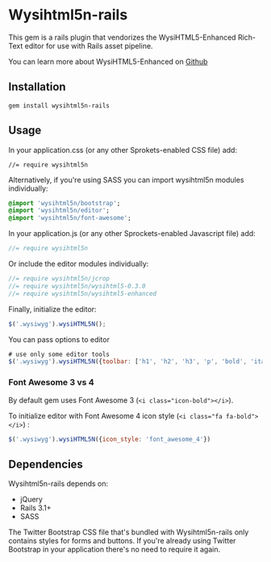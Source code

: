 # Wysihtml5n-rails

This gem is a rails plugin that vendorizes the WysiHTML5-Enhanced Rich-Text editor for use with Rails asset pipeline.

You can learn more about WysiHTML5-Enhanced on [Github](https://github.com/zohararad/wysihtml5n)

## Installation

```
gem install wysihtml5n-rails
```

## Usage

In your application.css (or any other Sprokets-enabled CSS file) add:

```
//= require wysihtml5n
```

Alternatively, if you're using SASS you can import wysihtml5n modules individually:

```sass
@import 'wysihtml5n/bootstrap';
@import 'wysihtml5n/editor';
@import 'wysihtml5n/font-awesome';
```

In your application.js (or any other Sprockets-enabled Javascript file) add:

```javascript
//= require wysihtml5n
```

Or include the editor modules individually:

```javascript
//= require wysihtml5n/jcrop
//= require wysihtml5n/wysihtml5-0.3.0
//= require wysihtml5n/wysihtml5-enhanced
```

Finally, initialize the editor:

```javascript
$('.wysiwyg').wysiHTML5N();
```

You can pass options to editor

```javascript
# use only some editor tools
$('.wysiwyg').wysiHTML5N({toolbar: ['h1', 'h2', 'h3', 'p', 'bold', 'italic']})
```

### Font Awesome 3 vs 4

By default gem uses Font Awesome 3 (`<i class="icon-bold"></i>`).

To initialize editor with Font Awesome 4 icon style (`<i class="fa fa-bold"></i>`) :

```javascript
$('.wysiwyg').wysiHTML5N({icon_style: 'font_awesome_4'})
```

## Dependencies

Wysihtml5n-rails depends on:

* jQuery
* Rails 3.1+
* SASS

The Twitter Bootstrap CSS file that's bundled with Wysihtml5n-rails only contains styles for forms and buttons. If you're already using Twitter Bootstrap in your application there's no need to require it again.
